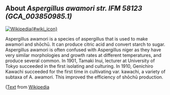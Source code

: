 
About *Aspergillus awamori str. IFM 58123 (GCA\_003850985.1)* 
--------------------------------------------------------------

[![Wikipedia](/img/wikipedia_logo_v2_en.png){#wiki_icon}](http://en.wikipedia.org/wiki/Aspergillus_awamori)

Aspergillus awamori is a species of aspergillus that is used to make awamori and
shōchū. It can produce citric acid and convert starch to sugar. Aspergillus
awamori is often confused with Aspergillus niger as they have very similar
morphologies and growth rates at different temperatures, and produce several
common. In 1901, Tamaki Inui, lecturer at University of Tokyo succeeded in the
first isolating and culturing. In 1910, Genichiro Kawachi succeeded for the
first time in cultivating var. kawachi, a variety of subtaxa of A. awamori. This
improved the efficiency of shōchū production.

([Text](http://en.wikipedia.org/wiki/Aspergillus_awamori) from [Wikipedia](http://en.wikipedia.org/) 

